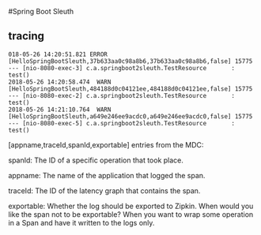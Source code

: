 #Spring Boot Sleuth

## tracing

```text
018-05-26 14:20:51.821 ERROR [HelloSpringBootSleuth,37b633aa0c98a8b6,37b633aa0c98a8b6,false] 15775 --- [nio-8080-exec-3] c.a.springboot2sleuth.TestResource       : test()
2018-05-26 14:20:58.474  WARN [HelloSpringBootSleuth,484188d0c04121ee,484188d0c04121ee,false] 15775 --- [nio-8080-exec-2] c.a.springboot2sleuth.TestResource       : test()
2018-05-26 14:21:10.764  WARN [HelloSpringBootSleuth,a649e246ee9acdc0,a649e246ee9acdc0,false] 15775 --- [nio-8080-exec-5] c.a.springboot2sleuth.TestResource       : test()
```

[appname,traceId,spanId,exportable] entries from the MDC:

spanId: The ID of a specific operation that took place.

appname: The name of the application that logged the span.

traceId: The ID of the latency graph that contains the span.

exportable: Whether the log should be exported to Zipkin. When would you like the span not to be exportable? When you want to wrap some operation in a Span and have it written to the logs only.



